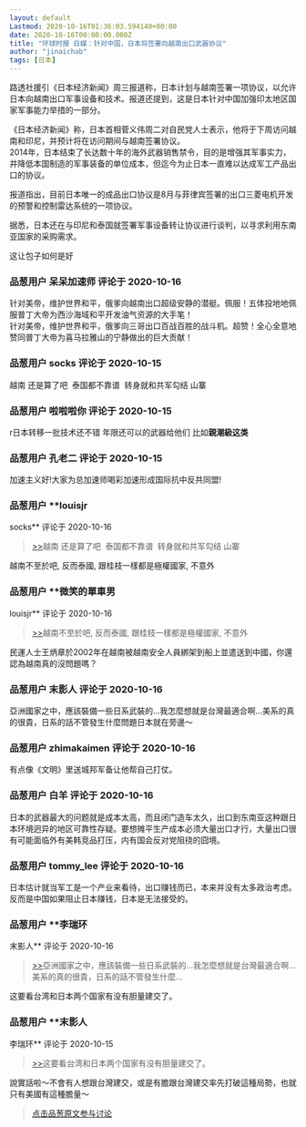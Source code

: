 ```yaml
---
layout: default
Lastmod: 2020-10-16T01:36:03.594140+00:00
date: 2020-10-16T00:00:00.000Z
title: "环球时报 日媒：针对中国，日本将签署向越南出口武器协议"
author: "jinaichab"
tags: [日本]
---
```


路透社援引《日本经济新闻》周三报道称，日本计划与越南签署一项协议，以允许日本向越南出口军事设备和技术。报道还提到，这是日本针对中国加强印太地区国家军事能力举措的一部分。  
  
《日本经济新闻》称，日本首相菅义伟周二对自民党人士表示，他将于下周访问越南和印尼，并预计将在访问期间与越南签署协议。  
2014年，日本结束了长达数十年的海外武器销售禁令，目的是增强其军事实力，并降低本国制造的军事装备的单位成本，但迄今为止日本一直难以达成军工产品出口的协议。  
  
报道指出，目前日本唯一的成品出口协议是8月与菲律宾签署的出口三菱电机开发的预警和控制雷达系统的一项协议。  
  
据悉，日本还在与印尼和泰国就签署军事设备转让协议进行谈判，以寻求利用东南亚国家的采购需求。  
  
  
这让包子如何是好

            
### 品葱用户 **呆呆加速师** 评论于 2020-10-16
        
针对美帝，维护世界和平，俄爹向越南出口超级安静的潜艇。佩服！五体投地地佩服普丁大帝为西沙海域和平开发油气资源的大手笔！  
针对美帝，维护世界和平，俄爹向三哥出口百战百胜的战斗机。超赞！全心全意地赞同普丁大帝为喜马拉雅山的宁静做出的巨大贡献！
        


            
### 品葱用户 **socks** 评论于 2020-10-15
        
越南 还是算了吧  泰国都不靠谱  转身就和共军勾结 山寨
        


            
### 品葱用户 **啦啦啦你** 评论于 2020-10-15
        
r日本转移一批技术还不错 年限还可以的武器给他们 比如**親潮級这类**
        


            
### 品葱用户 **孔老二** 评论于 2020-10-15
        
加速主义好!大家为总加速师喝彩加速形成国际抗中反共同盟!
        


            
### 品葱用户 **louisjr 
socks** 评论于 2020-10-16
        
> [\>>]( "/article/item_id-516973#")越南 还是算了吧  泰国都不靠谱  转身就和共军勾结 山寨

  
  
越南不至於吧, 反而泰國, 跟桂枝一樣都是極權國家, 不意外
        


            
### 品葱用户 **微笑的單車男 
louisjr** 评论于 2020-10-16
        
> [\>>]( "/article/item_id-517002#")越南不至於吧, 反而泰國, 跟桂枝一樣都是極權國家, 不意外

  
民運人士王炳章於2002年在越南被越南安全人員綁架到船上並遣送到中國，你還認為越南真的沒問題嗎？
        


            
### 品葱用户 **末影人** 评论于 2020-10-16
        
亞洲國家之中，應該裝備一些日系武裝的…我怎麼想就是台灣最適合啊…美系的真的很貴，日系的話不管發生什麼問題日本就在旁邊～
        


            
### 品葱用户 **zhimakaimen** 评论于 2020-10-16
        
有点像《文明》里送城邦军备让他帮自己打仗。
        


            
### 品葱用户 **白羊** 评论于 2020-10-16
        
日本的武器最大的问题就是成本太高，而且闭门造车太久，出口到东南亚这种跟日本环境迥异的地区可靠性存疑。要想摊平生产成本必须大量出口才行，大量出口很有可能面临外有美韩竞品打压，内有国会反对党阻挠的囧境。
        


            
### 品葱用户 **tommy_lee** 评论于 2020-10-16
        
日本估计就当军工是一个产业来看待，出口赚钱而已，本来并没有太多政治考虑。反而是中国如果阻止日本赚钱，日本是无法接受的。
        


            
### 品葱用户 **李瑞环 
末影人** 评论于 2020-10-16
        
> [\>>]( "/article/item_id-517021#")亞洲國家之中，應該裝備一些日系武裝的…我怎麼想就是台灣最適合啊…美系的真的很貴，日系的話不管發生什麼...

  
  
这要看台湾和日本两个国家有没有胆量建交了。
        


            
### 品葱用户 **末影人 
李瑞环** 评论于 2020-10-15
        
> [\>>]( "/article/item_id-517166#")这要看台湾和日本两个国家有没有胆量建交了。

  
說實話啦～不會有人想跟台灣建交，或是有膽跟台灣建交率先打破這種局勢，也就只有美國有這種膽量～
        






> [点击品葱原文参与讨论](https://pincong.rocks/article/25089)

